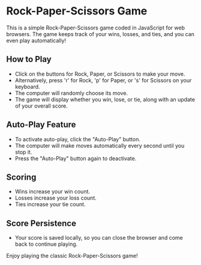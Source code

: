 # Rock-Paper-Scissors Game

This is a simple Rock-Paper-Scissors game coded in JavaScript for web browsers. The game keeps track of your wins, losses, and ties, and you can even play automatically!

## How to Play
- Click on the buttons for Rock, Paper, or Scissors to make your move.
- Alternatively, press 'r' for Rock, 'p' for Paper, or 's' for Scissors on your keyboard.
- The computer will randomly choose its move.
- The game will display whether you win, lose, or tie, along with an update of your overall score.

## Auto-Play Feature
- To activate auto-play, click the "Auto-Play" button.
- The computer will make moves automatically every second until you stop it.
- Press the "Auto-Play" button again to deactivate.

## Scoring
- Wins increase your win count.
- Losses increase your loss count.
- Ties increase your tie count.

## Score Persistence
- Your score is saved locally, so you can close the browser and come back to continue playing.

Enjoy playing the classic Rock-Paper-Scissors game!
